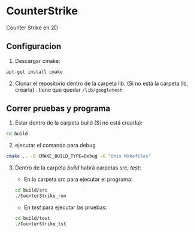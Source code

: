 # CounterStrike
Counter Strike en 2D

## Configuracion

1. Descargar cmake: 
```bash
apt-get install cmake
```

2. Clonar el repositorio dentro de la carpeta lib. (Si no está
la carpeta lib, crearla)
. tiene que quedar `/lib/googletest`


## Correr pruebas y programa

1. Estar dentro de la carpeta build (Si no está crearla):
```bash
cd build
```

2. ejecutar el comando para debug
```bash
cmake .. -D CMAKE_BUILD_TYPE=Debug -G "Unix Makefiles"
```

3. Dentro de la carpeta *build* habrá carpetas *src*, *test*:

    - En la carpeta *src* para ejecutar el programa:
    ```bash
    cd build/src
    ./CounterStrike_run
    ```

    - En *test* para ejecutar las pruebas:
    ```bash
    cd build/test
    ./CounterStrike_tst
    ```
